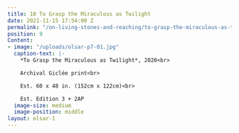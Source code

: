 ```yaml
---
title: 10 To Grasp the Miraculous as Twilight
date: 2021-11-15 17:54:00 Z
permalink: "/on-living-stones-and-reaching/to-grasp-the-miraculous-as-twilight"
position: 9
Content:
- image: "/uploads/olsar-p7-01.jpg"
  caption-text: |-
    *To Grasp the Miraculous as Twilight*, 2020<br>

    Archival Giclée print<br>

    Est. 60 x 48 in. (152cm x 122cm)<br>

    Est. Edition 3 + 2AP
  image-size: medium
  image-position: middle
layout: olsar-1
---
```


